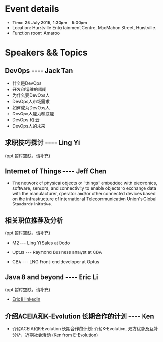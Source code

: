 # Event details
- Time: 25 July 2015, 1:30pm - 5:00pm
- Location: Hurstville Entertainment Centre, MacMahon Street, Hurstville.
- Function room: Amaroo


# Speakers && Topics

DevOps ---- Jack Tan
--------------------------------------
- 什么是DevOps
- 开发和运维的隔阂
- 为什么要DevOps人
- DevOps人市场需求
- 如何成为DevOps人
- DevOps人能力和技能
- DevOps 和 云
- DevOps人的未来

求职技巧探讨 ---- Ling Yi
--------------------------------------
(ppt 暂时空缺，请补充)

Internet of Things ---- Jeff Chen
--------------------------------------

- The network of physical objects or "things" embedded with electronics, software, sensors, and connectivity to enable objects to exchange data with the manufacturer, operator and/or other connected devices based on the infrastructure of International Telecommunication Union's Global Standards Initiative.

相关职位推荐及分析 
--------------------------------------
(ppt 暂时空缺，请补充)

- M2 --- Ling Yi 
  Sales at Dodo

- Optus --- Raymond
  Business analyst  at CBA

- CBA --- LNG
  Front-end developer at Optus

Java 8 and beyond ---- Eric Li
--------------------------------------
(ppt 暂时空缺，请补充)

- [Eric li linkedin](https://au.linkedin.com/pub/eric-li/27/929/838)

介绍ACEIA和K-Evolution 长期合作的计划 ---- Ken
--------------------------------------
- 介绍ACEIA和K-Evolution 长期合作的计划: 介绍K-Evolution, 双方优势及互补分析，近期社会活动 (Ken from E-Evolution)